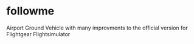 # followme
Airport Ground Vehicle with many improvments to the official version for Flightgear Flightsimulator

